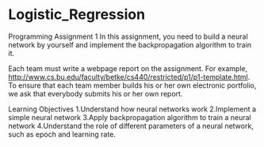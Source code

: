 # Logistic_Regression

Programming Assignment 1
In this assignment, you need to build a neural network by yourself and implement the backpropagation algorithm to train it.

Each team must write a webpage report on the assignment. For example, http://www.cs.bu.edu/faculty/betke/cs440/restricted/p1/p1-template.html. To ensure that each team member builds his or her own electronic portfolio, we ask that everybody submits his or her own report.

Learning Objectives
1.Understand how neural networks work
2.Implement a simple neural network
3.Apply backpropagation algorithm to train a neural network
4.Understand the role of different parameters of a neural network, such as epoch and learning rate.

